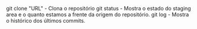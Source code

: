git clone "URL" - Clona o repositório
git status - Mostra o estado do staging area e o quanto estamos a frente da origem do repositório.
git log - Mostra o histórico dos últimos commits.
